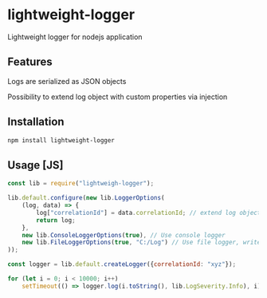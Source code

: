 # lightweight-logger
Lightweight logger for nodejs application

## Features
Logs are serialized as JSON objects

Possibility to extend log object with custom properties via injection

## Installation
```sh
npm install lightweight-logger
```

## Usage [JS]
```js
const lib = require("lightweigh-logger");

lib.default.configure(new lib.LoggerOptions(
    (log, data) => { 
        log["correlationId"] = data.correlationId; // extend log object with given field
        return log; 
    },
    new lib.ConsoleLoggerOptions(true), // Use console logger
    new lib.FileLoggerOptions(true, "C:/Log") // Use file logger, write to given path (new log file per hour)
));

const logger = lib.default.createLogger({correlationId: "xyz"});

for (let i = 0; i < 10000; i++)
    setTimeout(() => logger.log(i.toString(), lib.LogSeverity.Info), i);
```